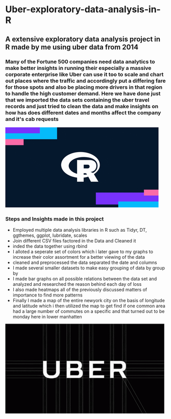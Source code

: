 # Uber-exploratory-data-analysis-in-R
## A extensive exploratory data analysis project in R made by me using uber data from 2014
### Many of the Fortune 500 companies need data analytics to make better insights in running their especially a massive corporate enterprise like Uber can use it too to scale and chart out places where the traffic and accordingly put a differing fare for those spots and also be placing more drivers in that region to handle the high customer demand. Here we have done just that we imported the data sets containing the uber travel records and just tried to clean the data and make insights on how has does different dates and months affect the company and it's cab requests
![](images/hope.gif)
### Steps and Insights made in this project
- Employed multiple data analysis libraries in R such as Tidyr, DT, ggthemes, ggplot, lubridate, scales
- Join different CSV files factored in the Data and Cleaned it
- inded the data together using rbind
- I alloted a seperate set of colors which i later gave to my graphs to increase their color assortment for a better viewing of the data
- cleaned and preprocessed the data separated the date and columns
- I made several smaller datasets to make easy grouping of data by group by
- I made bar graphs on all possible relations between the data set and analyzed and researched the reason behind each day of loss
- I also made heatmaps all of the previously discussed matters of importance to find more patterns 
- Finally I made a map of the entire newyork city on the basis of longitude and latitude which i then utilized the map to get find if one common area had a large number of 
commutes on a specific and that turned out to be monday here in lower manhatten 

![](images/gipp.gif)
